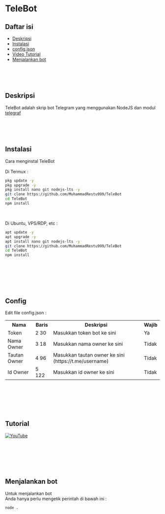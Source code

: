 # TeleBot
## Daftar isi
- [Deskripsi](#deskripsi)
- [Instalasi](#instalasi)
- [config.json](#config)
- [Video Tutorial](#tutorial)
- [Menjalankan bot](#menjalankan-bot)
<br><br><br><br><br>
## Deskripsi
TeleBot adalah skrip bot Telegram yang menggunakan NodeJS dan modul [telegraf](https://telegraf.js.org)
<br><br><br><br><br>
## Instalasi
Cara menginstal TeleBot
<br><br>
Di Termux :
```bash
pkg update -y
pkg upgrade -y
pkg install nano git nodejs-lts -y
git clone https://github.com/MuhammadRestu999/TeleBot
cd TeleBot
npm install
```
<br><br>
Di Ubuntu, VPS/RDP, etc :
```bash
apt update -y
apt upgrade -y
apt install nano git nodejs-lts -y
git clone https://github.com/MuhammadRestu999/TeleBot
cd TeleBot
npm install
```
<br><br><br><br><br>
## Config
Edit file config.json :
<table>
  <tr>
    <th>Nama</th>
    <th>Baris</th>
    <th>Deskripsi</th>
    <th>Wajib</th>
  </tr>
  <tr>
    <td>Token</td>
    <td>2 30</td>
    <td>Masukkan token bot ke sini</td>
    <td>Ya</td>
  </tr>
  <tr>
    <td>Nama Owner</td>
    <td>3 18</td>
    <td>Masukkan nama owner ke sini</td>
    <td>Tidak</td>
  </tr>
  <tr>
    <td>Tautan Owner</td>
    <td>4 96</td>
    <td>Masukkan tautan owner ke sini (https://t.me/username)</td>
    <td>Tidak</td>
  </tr>
  <tr>
    <td>Id Owner</td>
    <td>5 122</td>
    <td>Masukkan id owner ke sini</td>
    <td>Tidak </td>
  </tr>
</table>

<br><br><br><br><br>
## Tutorial
[![YouTube](https://img.youtube.com/vi/t_qWtyYNWDw/0.jpg)](https://www.youtube.com/watch?v=t_qWtyYNWDw)

<br><br><br><br><br>
## Menjalankan bot
Untuk menjalankan bot<br>
Anda hanya perlu mengetik perintah di bawah ini :
```bash
node .
```
